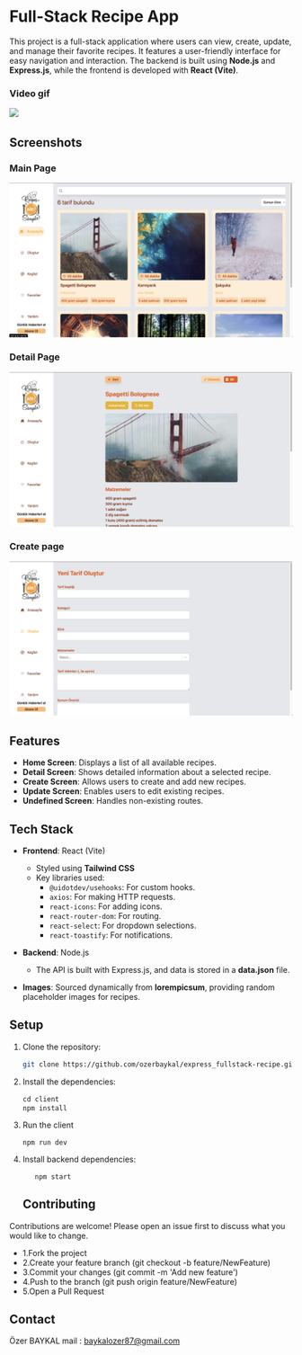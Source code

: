 # Full-Stack Recipe App

This project is a full-stack application where users can view, create, update, and manage their favorite recipes. It features a user-friendly interface for easy navigation and interaction. The backend is built using **Node.js** and **Express.js**, while the frontend is developed with **React (Vite)**.

### Video gif

![](./client/public/images/screenrecord.gif)

## Screenshots

### Main Page

![](./client/public/images/HomeScreen.png)

### Detail Page

![](./client/public/images/DetailScreen.png)

### Create page

![](./client/public/images/CreateScreen.png)

## Features

- **Home Screen**: Displays a list of all available recipes.
- **Detail Screen**: Shows detailed information about a selected recipe.
- **Create Screen**: Allows users to create and add new recipes.
- **Update Screen**: Enables users to edit existing recipes.
- **Undefined Screen**: Handles non-existing routes.

## Tech Stack

- **Frontend**: React (Vite)

  - Styled using **Tailwind CSS**
  - Key libraries used:
    - `@uidotdev/usehooks`: For custom hooks.
    - `axios`: For making HTTP requests.
    - `react-icons`: For adding icons.
    - `react-router-dom`: For routing.
    - `react-select`: For dropdown selections.
    - `react-toastify`: For notifications.

- **Backend**: Node.js

  - The API is built with Express.js, and data is stored in a **data.json** file.

- **Images**: Sourced dynamically from **lorempicsum**, providing random placeholder images for recipes.

## Setup

1. Clone the repository:

   ```bash
   git clone https://github.com/ozerbaykal/express_fullstack-recipe.git

   ```

2. Install the dependencies:

   ```
   cd client
   npm install
   ```

3. Run the client

   ```
   npm run dev
   ```

4. Install backend dependencies:

   ```
      npm start
   ```

   <h2>Contributing</h2>

Contributions are welcome! Please open an issue first to discuss what you would like to change.

- 1.Fork the project
- 2.Create your feature branch (git checkout -b feature/NewFeature)
- 3.Commit your changes (git commit -m 'Add new feature')
- 4.Push to the branch (git push origin feature/NewFeature)
- 5.Open a Pull Request

<h2>Contact</h2>

Özer BAYKAL mail : baykalozer87@gmail.com
